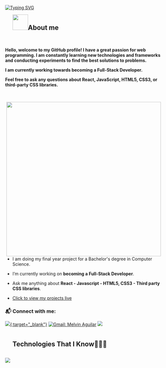 
<a href="https://git.io/typing-svg"><img src="https://readme-typing-svg.demolab.com?font=comic+sense&weight=600&size=23&pause=1000&color=1E88E5&vCenter=true&width=800&height=60&lines=Hi,+I+am+Kadir;%F0%9F%91%A8%F0%9F%8F%BB%E2%80%8D%F0%9F%92%BB+A+Front+End+Developer.;%F0%9F%93%91+Studying+on+being+Full+Stack+Developer.+;%F0%9F%8E%93+About+to+graduate+from+Software+Engineering.;%F0%9F%92%99+Love+to+learn+new+stuffs." alt="Typing SVG" /></a>

<!--h2 without bottom border-->
<div id="user-content-toc">
  <ul align="left">
    <summary> <img src = "./assets/img/about_me.gif" width = 50px ><h2 style="display: inline-block">About me</h2></summary>
  </ul>
</div>



<h4 style="display: inline-block; align="center""> Hello, welcome to my GitHub profile! I have a great passion for web programming. I am constantly learning new technologies and frameworks and conducting experiments to find the best solutions to problems.

I am currently working towards becoming a Full-Stack Developer.

Feel free to ask any questions about React, JavaScript, HTML5, CSS3, or third-party CSS libraries.


</h4>
   


 <picture> <img src="https://images.surferseo.art/ab2827f1-a2ea-469f-874f-de59c41af595.jpeg" align="right"  width = 500px /> </picture>

- I am doing my final year project for a Bachelor's degree in Computer Science.
  
- I’m currently working on **becoming a Full-Stack Developer**.
  
- Ask me anything about **React - Javascript - HTML5, CSS3 - Third party CSS libraries**.

- <p>
  <a href="https://vercel.com/dashboard" {:target="_blank"}>Click to view my projects live</a>
</p>

### 📬 Connect with me: 
[![](https://img.shields.io/badge/linkedin-%230077B5.svg?&style=for-the-badge&logo=linkedin&logoColor=white){:target="_blank"}](https://www.linkedin.com/in/a-kadir-g%C3%BCrsoy-9873a9205/)
[![Gmail: Melvin Aguilar](https://img.shields.io/badge/-gmail-red?style=for-the-badge&logo=Gmail&logoColor=white&link=mailto:alidrl26@gmail.com)](mailto:gursoya.kadir@gmail.com)
![](https://komarev.com/ghpvc/?username=KadirGursoy&color=blue&style=for-the-badge)


<div id="user-content-toc">
  <ul>
    <summary><h2 style="display: inline-block">Technologies That I Know👨🏻‍💻</h2></summary>
  </ul>
</div>
<!--tech stack icons-->
<p >
  <a href="https://skillicons.dev" target="_blank">
    <img src="https://skillicons.dev/icons?i=html,css,js,ts,react,redux,bootstrap,materialui,tailwind,sass,styledcomponents,py,c,java,linux,mysql,postman,github,vercel,vite,git,vscode,figma&perline=15" />
  </a>
</p>
